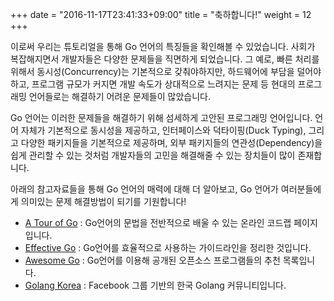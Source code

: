 +++
date = "2016-11-17T23:41:33+09:00"
title = "축하합니다!"
weight = 12
+++

이로써 우리는 튜토리얼을 통해 Go 언어의 특징들을 확인해볼 수 있었습니다. 사회가 복잡해지면서 개발자들은 다양한 문제들을 직면하게 되었습니다. 그 예로, 빠른 처리를 위해서 동시성(Concurrency)는 기본적으로 갖춰야하지만, 하드웨어에 부담을 덜어야하고, 프로그램 규모가 커지면 개발 속도가 상대적으로 느려지는 문제 등 현대의 프로그래밍 언어들로는 해결하기 어려운 문제들이 많았습니다.

Go 언어는 이러한 문제들을 해결하기 위해 섬세하게 고안된 프로그래밍 언어입니다. 언어 자체가 기본적으로 동시성을 제공하고, 인터페이스와 덕타이핑(Duck Typing), 그리고 다양한 패키지들을 기본적으로 제공하며, 외부 패키지들의 연관성(Dependency)을 쉽게 관리할 수 있는 것처럼 개발자들의 고민을 해결해줄 수 있는 장치들이 많이 존재합니다.

아래의 참고자료들을 통해 Go 언어의 매력에 대해 더 알아보고, Go 언어가 여러분들에게 의미있는 문제 해결방법이 되기를 기원합니다!

* [A Tour of Go](https://tour.golang.org) : Go언어의 문법을 전반적으로 배울 수 있는 온라인 코드랩 페이지입니다.
* [Effective Go](https://golang.org/doc/effective_go.html) : Go언어를 효율적으로 사용하는 가이드라인을 정리한 것입니다.
* [Awesome Go](http://awesome-go.com/) : Go언어를 이용해 공개된 오픈소스 프로그램들의 추천 목록입니다.
* [Golang Korea](https://www.facebook.com/groups/golangko/) : Facebook 그룹 기반의 한국 Golang 커뮤니티입니다.